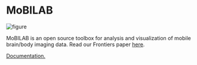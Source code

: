 MoBILAB
=======
![figure](https://sccn.ucsd.edu/mediawiki/images/a/a4/Ms_browser.png)

MoBILAB is an open source toolbox for analysis and visualization of mobile brain/body imaging data. Read our Frontiers paper [here](https://www.frontiersin.org/articles/10.3389/fnhum.2014.00121/full).

[Documentation.](https://sccn.ucsd.edu/wiki/MoBILAB)

